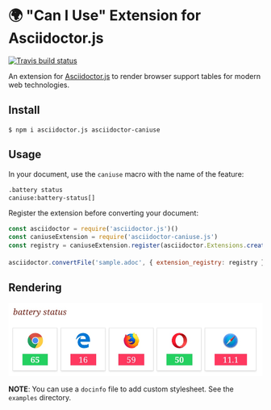 # :earth_africa: "Can I Use" Extension for Asciidoctor.js

[![Travis build status](https://img.shields.io/travis/Mogztter/asciidoctor-caniuse/master.svg)](https://travis-ci.org/Mogztter/asciidoctor-caniuse)

An extension for [Asciidoctor.js](https://github.com/asciidoctor/asciidoctor.js) to render browser support tables for modern web technologies.

## Install

    $ npm i asciidoctor.js asciidoctor-caniuse

## Usage

In your document, use the `caniuse` macro with the name of the feature:

```
.battery status
caniuse:battery-status[]
```

Register the extension before converting your document:

```js
const asciidoctor = require('asciidoctor.js')()
const caniuseExtension = require('asciidoctor-caniuse.js')
const registry = caniuseExtension.register(asciidoctor.Extensions.create())

asciidoctor.convertFile('sample.adoc', { extension_registry: registry })
```

## Rendering

![](rendering.jpeg)

**NOTE**: You can use a `docinfo` file to add custom stylesheet. See the `examples` directory.
